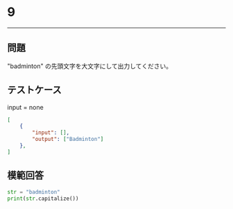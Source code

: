 # 9

---
## 問題

"badminton" の先頭文字を大文字にして出力してください。

## テストケース
input = none
```json
[
	{
		"input": [],
		"output": ["Badminton"]
  	},
]
```

## 模範回答
```python
str = "badminton"
print(str.capitalize())
```
